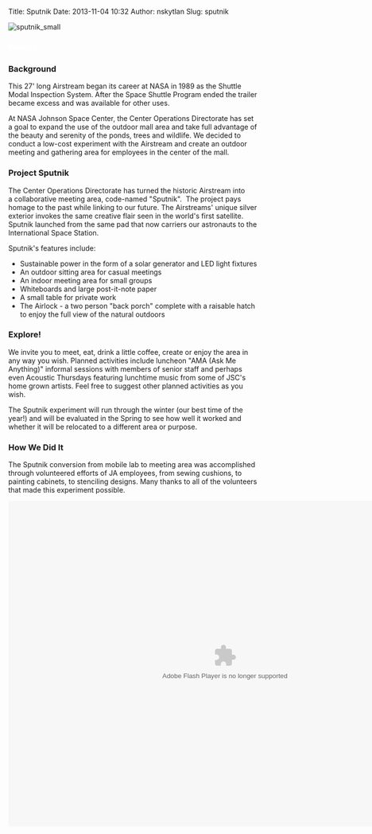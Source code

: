 Title: Sputnik
Date: 2013-11-04 10:32
Author: nskytlan
Slug: sputnik

![sputnik\_small][]

### 

### <span style="color: #ffffff;">**Project**</span>

### Background

This 27' long Airstream began its career at NASA in 1989 as the Shuttle
Modal Inspection System. After the Space Shuttle Program ended the
trailer became excess and was available for other uses.

At NASA Johnson Space Center, the Center Operations Directorate has set
a goal to expand the use of the outdoor mall area and take full
advantage of the beauty and serenity of the ponds, trees and wildlife.
We decided to conduct a low-cost experiment with the Airstream and
create an outdoor meeting and gathering area for employees in the center
of the mall.

### **Project** **Sputnik**

The Center Operations Directorate has turned the historic Airstream into
a collaborative meeting area, code-named "Sputnik".  The project pays
homage to the past while linking to our future. The Airstreams' unique
silver exterior invokes the same creative flair seen in the world's
first satellite. Sputnik launched from the same pad that now carriers
our astronauts to the International Space Station.

Sputnik's features include:

-   Sustainable power in the form of a solar generator and LED light
    fixtures
-   An outdoor sitting area for casual meetings
-   An indoor meeting area for small groups
-   Whiteboards and large post-it-note paper
-   A small table for private work
-   The Airlock - a two person "back porch" complete with a raisable
    hatch to enjoy the full view of the natural outdoors

### **Explore!**

We invite you to meet, eat, drink a little coffee, create or enjoy the
area in any way you wish. Planned activities include luncheon "AMA (Ask
Me Anything)" informal sessions with members of senior staff and perhaps
even Acoustic Thursdays featuring lunchtime music from some of JSC's
home grown artists. Feel free to suggest other planned activities as you
wish.

The Sputnik experiment will run through the winter (our best time of the
year!) and will be evaluated in the Spring to see how well it worked and
whether it will be relocated to a different area or purpose.

### **How We Did It**

The Sputnik conversion from mobile lab to meeting area was accomplished
through volunteered efforts of JA employees, from sewing cushions, to
painting cabinets, to stenciling designs. Many thanks to all of the
volunteers that made this experiment possible.

<p>
<object width="872" height="654" classid="clsid:d27cdb6e-ae6d-11cf-96b8-444553540000" codebase="http://download.macromedia.com/pub/shockwave/cabs/flash/swflash.cab#version=6,0,40,0">
<param name="flashvars" value="offsite=true&amp;lang=en-us&amp;page_show_url=%2Fphotos%2F76425885%40N05%2Fsets%2F72157637562771255%2Fshow%2F&amp;page_show_back_url=%2Fphotos%2F76425885%40N05%2Fsets%2F72157637562771255%2F&amp;set_id=72157637562771255&amp;jump_to="></param><param name="allowFullScreen" value="true"></param><param name="src" value="http://www.flickr.com/apps/slideshow/show.swf?v=124984"></param><param name="allowfullscreen" value="true"></param>

<embed width="872" height="654" type="application/x-shockwave-flash" src="http://www.flickr.com/apps/slideshow/show.swf?v=124984" flashvars="offsite=true&amp;lang=en-us&amp;page_show_url=%2Fphotos%2F76425885%40N05%2Fsets%2F72157637562771255%2Fshow%2F&amp;page_show_back_url=%2Fphotos%2F76425885%40N05%2Fsets%2F72157637562771255%2F&amp;set_id=72157637562771255&amp;jump_to=" allowfullscreen="true" allowfullscreen="true">
</embed>
</object>
</p>

  [sputnik\_small]: http://open.nasa.gov/wp-content/uploads/2013/11/sputnik_small.jpg
